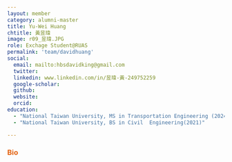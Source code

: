 ```yaml
---
layout: member
category: alumni-master
title: Yu-Wei Huang
chtitle: 黃昱瑋
image: r09_昱瑋.JPG
role: Exchage Student@RUAS
permalink: 'team/davidhuang'
social:
  email: mailto:hbsdavidking@gmail.com
  twitter: 
  linkedin: www.linkedin.com/in/昱瑋-黃-249752259
  google-scholar: 
  github: 
  website: 
  orcid: 
education:
  - "National Taiwan University, MS in Transportation Engineering (2024)"
  - "National Taiwan University, BS in Civil  Engineering(2021)"

---
```


<h3 style="color: #e36414;">Bio</h3>

